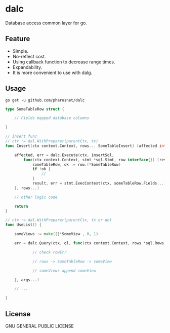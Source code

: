 # dalc
Database access common layer for go.

## Feature

- Simple.
- No-reflect cost.
- Using callback function to decrease range times.
- Expandability.
- It is more convenient to use with dalg.

## Usage

`go get -u github.com/pharosnet/dalc`

```go
type SomeTableRow struct {

    // Fields mapped database columns

}

// insert func
// ctx := dal.WithPreparer(parentCtx, tx)
func Insert(ctx context.Context, rows... SomeTableInsert) (affected int64, err error) {

	affected, err = dalc.Execute(ctx, insertSql, 
		func(ctx context.Context, stmt *sql.Stmt, row interface{}) (result sql.Result, err error) {
		    someTableRow, ok := row.(*SomeTableRow)
		    if !ok {
		    	// 
		    }
		    result, err = stmt.ExecContext(ctx, someTableRow.Fields...)
	}, rows...)

	// other logic code

	return 
}

// ctx := dal.WithPreparer(parentCtx, tx or db)
func UseList() {

	someViews := make([]*SomeView , 0, 1)

	err = dalc.Query(ctx, ql, func(ctx context.Context, rows *sql.Rows, rowErr error) error {

			// check rowErr

			// rows -> SomeTableRow -> someView

			// someViews append someView

	}, args...)

	// ...

}
```

## License

GNU GENERAL PUBLIC LICENSE 